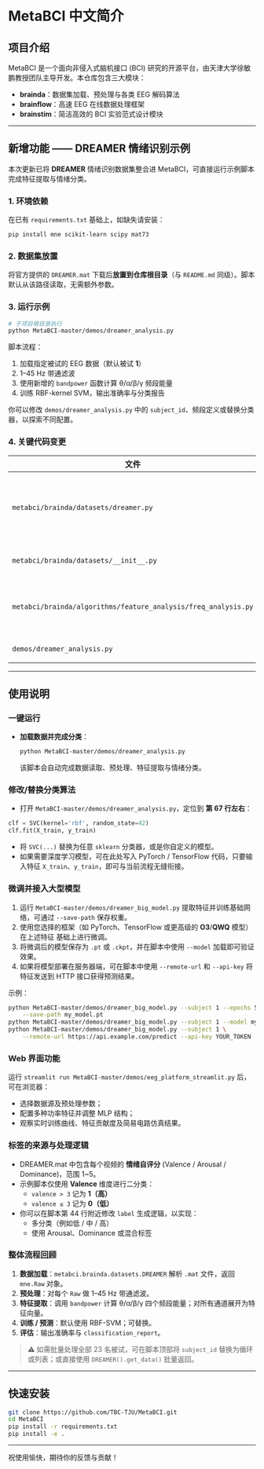 # MetaBCI 中文简介

## 项目介绍
MetaBCI 是一个面向非侵入式脑机接口 (BCI) 研究的开源平台，由天津大学徐敏鹏教授团队主导开发。本仓库包含三大模块：

* **brainda**：数据集加载、预处理与各类 EEG 解码算法
* **brainflow**：高速 EEG 在线数据处理框架
* **brainstim**：简洁高效的 BCI 实验范式设计模块

---

## 新增功能 —— DREAMER 情绪识别示例
本次更新已将 **DREAMER** 情绪识别数据集整合进 MetaBCI，可直接运行示例脚本完成特征提取与情绪分类。

### 1. 环境依赖
在已有 `requirements.txt` 基础上，如缺失请安装：

```bash
pip install mne scikit-learn scipy mat73
```

### 2. 数据集放置
将官方提供的 `DREAMER.mat` 下载后**放置到仓库根目录**（与 `README.md` 同级）。脚本默认从该路径读取，无需额外参数。

### 3. 运行示例

```bash
# 于项目根目录执行
python MetaBCI-master/demos/dreamer_analysis.py
```
脚本流程：
1. 加载指定被试的 EEG 数据（默认被试 **1**）
2. 1–45 Hz 带通滤波
3. 使用新增的 `bandpower` 函数计算 θ/α/β/γ 频段能量
4. 训练 RBF-kernel SVM，输出准确率与分类报告

你可以修改 `demos/dreamer_analysis.py` 中的 `subject_id`、频段定义或替换分类器，以探索不同配置。

### 4. 关键代码变更
| 文件 | 说明 |
|------|------|
| `metabci/brainda/datasets/dreamer.py` | 新增健壮的 DREAMER 加载器，兼容 `scipy.io` 与 `mat73` 解析结构 |
| `metabci/brainda/datasets/__init__.py` | 移除失效导入，避免 `ImportError` |
| `metabci/brainda/algorithms/feature_analysis/freq_analysis.py` | 增加 `bandpower` 函数，并在 `__init__` 中导出 |
| `demos/dreamer_analysis.py` | 全流程示例脚本 |

---

## 使用说明

### 一键运行
- **加载数据并完成分类**：
  ```bash
  python MetaBCI-master/demos/dreamer_analysis.py
  ```
  该脚本会自动完成数据读取、预处理、特征提取与情绪分类。

### 修改/替换分类算法
 - 打开 `MetaBCI-master/demos/dreamer_analysis.py`，定位到 **第 67 行左右**：
  ```python
  clf = SVC(kernel='rbf', random_state=42)
  clf.fit(X_train, y_train)
  ```
  - 将 `SVC(...)` 替换为任意 `sklearn` 分类器，或是你自定义的模型。
 - 如果需要深度学习模型，可在此处写入 PyTorch / TensorFlow 代码，只要输入特征 `X_train`、`y_train`，即可与当前流程无缝衔接。

### 微调并接入大型模型
1. 运行 `MetaBCI-master/demos/dreamer_big_model.py` 提取特征并训练基础网络，可通过
   `--save-path` 保存权重。
2. 使用您选择的框架（如 PyTorch、TensorFlow 或更高级的 **O3**/**QWQ** 模型）在上述特征
   基础上进行微调。
3. 将微调后的模型保存为 `.pt` 或 `.ckpt`，并在脚本中使用 `--model` 加载即可验证效果。
4. 如果将模型部署在服务器端，可在脚本中使用 `--remote-url` 和 `--api-key` 将特征发送到
   HTTP 接口获得预测结果。

示例：
```bash
python MetaBCI-master/demos/dreamer_big_model.py --subject 1 --epochs 50 \
    --save-path my_model.pt
python MetaBCI-master/demos/dreamer_big_model.py --subject 1 --model my_model.pt
python MetaBCI-master/demos/dreamer_big_model.py --subject 1 \
    --remote-url https://api.example.com/predict --api-key YOUR_TOKEN
```

### Web 界面功能
运行 `streamlit run MetaBCI-master/demos/eeg_platform_streamlit.py` 后，可在浏览器：
- 选择数据源及预处理参数；
- 配置多种功率特征并调整 MLP 结构；
- 观察实时训练曲线、特征贡献度及简易电路仿真结果。

### 标签的来源与处理逻辑
- DREAMER.mat 中包含每个视频的 **情绪自评分** (Valence / Arousal / Dominance)，范围 1~5。
- 示例脚本仅使用 **Valence** 维度进行二分类：
  - `valence > 3` 记为 **1（高）**
  - `valence ≤ 3` 记为 **0（低）**
- 你可以在脚本第 44 行附近修改 `label` 生成逻辑，以实现：
  - 多分类（例如低 / 中 / 高）
  - 使用 Arousal、Dominance 或混合标签

### 整体流程回顾
1. **数据加载**：`metabci.brainda.datasets.DREAMER` 解析 `.mat` 文件，返回 `mne.Raw` 对象。
2. **预处理**：对每个 `Raw` 做 1–45 Hz 带通滤波。
3. **特征提取**：调用 `bandpower` 计算 θ/α/β/γ 四个频段能量；对所有通道展开为特征向量。
4. **训练 / 预测**：默认使用 RBF-SVM；可替换。
5. **评估**：输出准确率与 `classification_report`。

> ⚠️ 如需批量处理全部 23 名被试，可在脚本顶部将 `subject_id` 替换为循环或列表；或直接使用 `DREAMER().get_data()` 批量返回。

---

## 快速安装
```bash
git clone https://github.com/TBC-TJU/MetaBCI.git
cd MetaBCI
pip install -r requirements.txt
pip install -e .
```

---

祝使用愉快，期待你的反馈与贡献！ 